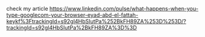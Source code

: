 check my article
https://www.linkedin.com/pulse/what-happens-when-you-type-googlecom-your-browser-eyad-abd-el-fattah-keykf%3FtrackingId=s92gl4HbSIutPa%252BkFH89ZA%253D%253D/?trackingId=s92gl4HbSIutPa%2BkFH89ZA%3D%3D
